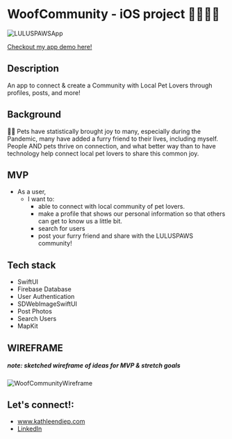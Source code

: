 # WoofCommunity - iOS project  🦴🐶🐱🏡

![LULUSPAWSApp](https://user-images.githubusercontent.com/53194460/184999303-44fc5903-45c8-4cf1-a9c5-158f3e731478.png)

 [Checkout my app demo here!](https://www.youtube.com/)
 
 
## Description
An app to connect & create a Community with Local Pet Lovers through profiles, posts, and more!

## Background
🐶🐱 Pets have statistically brought joy to many, especially during the Pandemic, many have added a furry friend to their lives, including myself.
People AND pets thrive on connection, and what better way than to have technology help connect local pet lovers to share this common joy. 

## MVP
- As a user,
    - I want to:
        - able to connect with local community of pet lovers.
        - make a profile that shows our personal information so that others can get to know us a little bit.
        - search for users 
        - post your furry friend and share with the LULUSPAWS community! 

## Tech stack

- SwiftUI
- Firebase Database
- User Authentication
- SDWebImageSwiftUI 
- Post Photos 
- Search Users  
- MapKit


## WIREFRAME
##### note: sketched wireframe of ideas for MVP & stretch goals
![WoofCommunityWireframe](https://user-images.githubusercontent.com/53194460/178334753-381eb888-8657-497c-9e64-1b215c63fe0d.png)


## Let's connect!:
- [ www.kathleendiep.com ](www.kathleendiep.com)
- [ LinkedIn ](https://www.linkedin.com/in/kathleen-diep/ )

